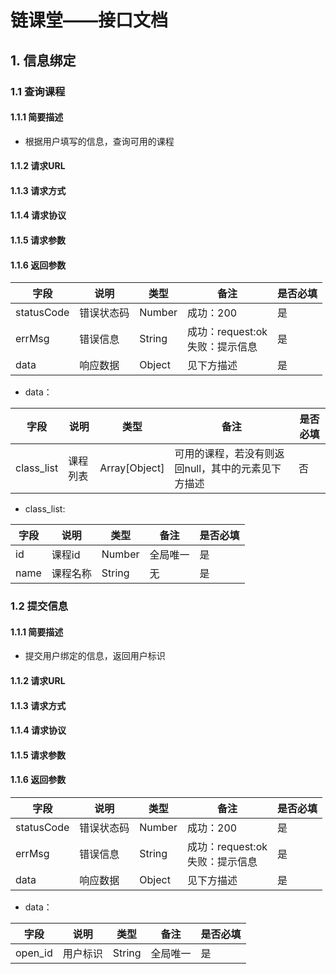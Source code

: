 

# 链课堂——接口文档

## 1. 信息绑定

### 1.1 查询课程

#### 1.1.1 简要描述

- 根据用户填写的信息，查询可用的课程

#### 1.1.2 请求URL

#### 1.1.3 请求方式

#### 1.1.4 请求协议

#### 1.1.5 请求参数

#### 1.1.6 返回参数

| 字段       | 说明       | 类型   | 备注                                | 是否必填 |
| ---------- | ---------- | ------ | ----------------------------------- | -------- |
| statusCode | 错误状态码 | Number | 成功：200                           | 是       |
| errMsg     | 错误信息   | String | 成功：request:ok<br/>失败：提示信息 | 是       |
| data       | 响应数据   | Object | 见下方描述                          | 是       |

- data：

| 字段       | 说明     | 类型          | 备注                                               | 是否必填 |
| ---------- | -------- | ------------- | -------------------------------------------------- | -------- |
| class_list | 课程列表 | Array[Object] | 可用的课程，若没有则返回null，其中的元素见下方描述 | 否       |

- class_list:

| 字段 | 说明     | 类型   | 备注     | 是否必填 |
| ---- | -------- | ------ | -------- | -------- |
| id   | 课程id   | Number | 全局唯一 | 是       |
| name | 课程名称 | String | 无       | 是       |

### 1.2 提交信息

#### 1.1.1 简要描述

- 提交用户绑定的信息，返回用户标识

#### 1.1.2 请求URL

#### 1.1.3 请求方式

#### 1.1.4 请求协议

#### 1.1.5 请求参数

#### 1.1.6 返回参数

| 字段       | 说明       | 类型   | 备注                                | 是否必填 |
| ---------- | ---------- | ------ | ----------------------------------- | -------- |
| statusCode | 错误状态码 | Number | 成功：200                           | 是       |
| errMsg     | 错误信息   | String | 成功：request:ok<br/>失败：提示信息 | 是       |
| data       | 响应数据   | Object | 见下方描述                          | 是       |

- data：

| 字段    | 说明     | 类型   | 备注     | 是否必填 |
| ------- | -------- | ------ | -------- | -------- |
| open_id | 用户标识 | String | 全局唯一 | 是       |
